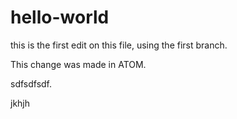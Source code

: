 # hello-world
this is the first edit on this file, using the first branch.

This change was made in ATOM.

sdfsdfsdf.

jkhjh
